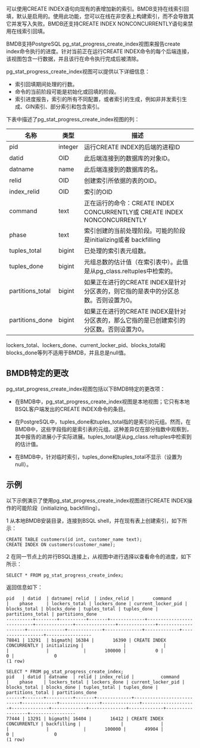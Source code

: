 可以使用CREATE INDEX语句向现有的表增加新的索引。BMDB支持在线索引回填，默认是启用的。使用此功能，您可以在线在非空表上构建索引，而不会导致其它并发写入失败。BMDB还支持CREATE INDEX NONCONCURRENTLY语句来禁用在线索引回填。

BMDB支持PostgreSQL pg_stat_progress_create_index视图来报告create index命令执行的进度。针对当前正在运行CREATE INDEX命令的每个后端连接，该视图包含一行数据，并且该行在命令执行完成后被清除。

pg_stat_progress_create_index视图可以提供以下详细信息：

* 索引回填期间处理的行数。
* 命令的当前阶段可能是初始化或回填的阶段。
* 索引进度报告，索引的所有不同配置，或者索引的生成，例如非并发索引生成、GIN索引、部分索引和包含索引。 

下表中描述了pg_stat_progress_create_index视图的列：

| 名称             | 类型    | 描述                                                         |
| ---------------- | ------- | ------------------------------------------------------------ |
| pid              | integer | 运行CREATE INDEX的后端的进程ID                               |
| datid            | OID     | 此后端连接到的数据库的对象ID。                               |
| datname          | name    | 此后端连接到的数据库的名。                                   |
| relid            | OID     | 创建索引所依据的表的OID。                                    |
| index_relid      | OID     | 索引的OID                                                    |
| command          | text    | 正在运行的命令：CREATE INDEX CONCURRENTLY或 CREATE INDEX NONCONCURRENTLY |
| phase            | text    | 索引创建的当前处理阶段。可能的阶段是initializing或者 backfilling |
| tuples_total     | bigint  | 已处理的索引表元组数。                                       |
| tuples_done      | bigint  | 元组总数的估计值（在索引表中）。此值是从pg_class.reltuples中检索的。 |
| partitions_total | bigint  | 如果正在进行的CREATE INDEX是针对分区表的，则它指的是表中的分区总数。否则设置为0。 |
| partitions_done  | bigint  | 如果正在进行的CREATE INDEX是针对分区表的，那么它指的是已创建索引的分区数。否则设置为0。 |

lockers_total、lockers_done、current_locker_pid、blocks_total和blocks_done等列不适用于BMDB，并且总是null值。

## **BMDB特定的更改**

pg_stat_progress_create_index视图包括以下BMDB特定的更改项：

* 在BMDB中，pg_stat_progress_create_index视图是本地视图；它只有本地BSQL客户端发出的CREATE INDEX命令的条目。

* 在PostgreSQL中，tuples_done和tuples_total指的是索引的元组。然而，在BMDB中，这些字段指的是索引表的元组。这种差异仅在部分指数中观察到，其中报告的进展小于实际进展。tuples_total是从pg_class.reltuples中检索到的估计值。

* 在BMDB中，针对临时索引，tuples_done和tuples_total不显示（设置为null）。

## **示例**

以下示例演示了使用pg_stat_progress_create_index视图进行CREATE INDEX操作的可能阶段（initializing, backfilling）。

1 从本地BMDB安装目录，连接到BSQL shell，并在现有表上创建索引，如下所示：

```
CREATE TABLE customers(id int, customer_name text);
CREATE INDEX ON customers(customer_name);
```

2 在同一节点上的并行BSQL连接上，从视图中进行选择以查看命令的进度，如下所示： 

```
SELECT * FROM pg_stat_progress_create_index;
```

返回信息如下：

```
pid   | datid  | datname| relid  | index_relid |       command             |    phase     | lockers_total | lockers_done | current_locker_pid | blocks_total | blocks_done | tuples_total | tuples_done | partitions_total | partitions_done
----------+--------+----------+-------+-------------+---------------------------+--------------+---------------+--------------+--------------------+--------------+-------------+--------------+-------------+------------------+-----------------
78841 | 13291  | bigmath| 16384 |       16390 | CREATE INDEX CONCURRENTLY | initializing |               |              |                    |              |             |       100000 |           0 |                0 |               0
(1 row)
```

 

```
SELECT * FROM pg_stat_progress_create_index;
pid   | datid | datname  | relid | index_relid |          command          |    phase    | lockers_total | lockers_done | current_locker_pid | blocks_total | blocks_done | tuples_total | tuples_done | partitions_total | partitions_done
------+-------+----------+-------+-------------+---------------------------+-------------+---------------+--------------+--------------------+--------------+-------------+--------------+-------------+------------------+-----------------
77444 | 13291 | bigmath| 16404 |       16412 | CREATE INDEX CONCURRENTLY | backfilling |               |              |                    |              |             |       100000 |       49904 |                0 |               0
(1 row)
```
